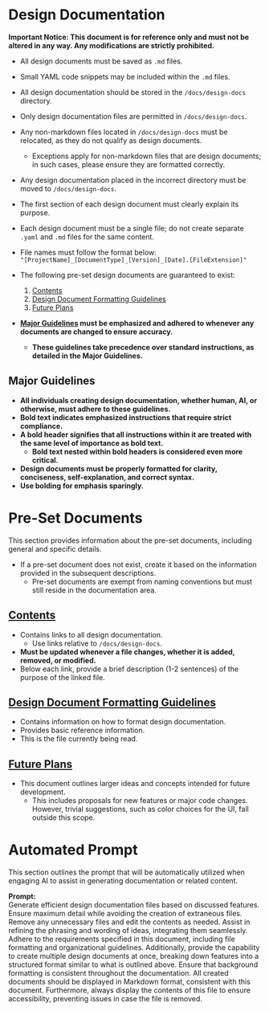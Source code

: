 # Design Documentation
**Important Notice: This document is for reference only and must not be altered in any way. Any modifications are strictly prohibited.**

- All design documents must be saved as `.md` files.
- Small YAML code snippets may be included within the `.md` files.
- All design documentation should be stored in the `/docs/design-docs` directory.
- Only design documentation files are permitted in `/docs/design-docs`.
- Any non-markdown files located in `/docs/design-docs` must be relocated, as they do not qualify as design documents.  
  - Exceptions apply for non-markdown files that are design documents; in such cases, please ensure they are formatted correctly.
- Any design documentation placed in the incorrect directory must be moved to `/docs/design-docs`.

- The first section of each design document must clearly explain its purpose.
- Each design document must be a single file; do not create separate `.yaml` and `.md` files for the same content.
- File names must follow the format below:  
  `"[ProjectName]_[DocumentType]_[Version]_[Date].[FileExtension]"`

- The following pre-set design documents are guaranteed to exist:
  1. [Contents](#contents)
  2. [Design Document Formatting Guidelines](#design-document-formatting-guidelines)
  3. [Future Plans](#future-plans)

- **[Major Guidelines](#major-guidelines) must be emphasized and adhered to whenever any documents are changed to ensure accuracy.**
  - **These guidelines take precedence over standard instructions, as detailed in the Major Guidelines.**

## **Major Guidelines**

- **All individuals creating design documentation, whether human, AI, or otherwise, must adhere to these guidelines.**
- **Bold text indicates emphasized instructions that require strict compliance.**
- **A bold header signifies that all instructions within it are treated with the same level of importance as bold text.**
  - **Bold text nested within bold headers is considered even more critical.**
- **Design documents must be properly formatted for clarity, conciseness, self-explanation, and correct syntax.**
- **Use bolding for emphasis sparingly.**

# **Pre-Set Documents**
This section provides information about the pre-set documents, including general and specific details.

- If a pre-set document does not exist, create it based on the information provided in the subsequent descriptions.
  - Pre-set documents are exempt from naming conventions but must still reside in the documentation area.

## [Contents](/docs/design-docs/contents.md)
- Contains links to all design documentation.
  - Use links relative to `/docs/design-docs`.
- **Must be updated whenever a file changes, whether it is added, removed, or modified.**
- Below each link, provide a brief description (1-2 sentences) of the purpose of the linked file.

## [Design Document Formatting Guidelines](/docs/design-docs/Design_Document_Formatting_Guidelines.md)
- Contains information on how to format design documentation.
- Provides basic reference information.
- This is the file currently being read.

## [Future Plans](/docs/design-docs/Future_Plans.md)
- This document outlines larger ideas and concepts intended for future development.
  - This includes proposals for new features or major code changes. However, trivial suggestions, such as color choices for the UI, fall outside this scope.

# **Automated Prompt**
This section outlines the prompt that will be automatically utilized when engaging AI to assist in generating documentation or related content.

**Prompt:**  
Generate efficient design documentation files based on discussed features. Ensure maximum detail while avoiding the creation of extraneous files. Remove any unnecessary files and edit the contents as needed. Assist in refining the phrasing and wording of ideas, integrating them seamlessly. Adhere to the requirements specified in this document, including file formatting and organizational guidelines. Additionally, provide the capability to create multiple design documents at once, breaking down features into a structured format similar to what is outlined above. Ensure that background formatting is consistent throughout the documentation. All created documents should be displayed in Markdown format, consistent with this document. Furthermore, always display the contents of this file to ensure accessibility, preventing issues in case the file is removed.